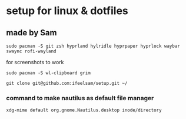 # setup for linux & dotfiles
## made by Sam

```
sudo pacman -S git zsh hyprland hylridle hyprpaper hyprlock waybar swaync rofi-wayland
```
for screenshots to work
```
sudo pacman -S wl-clipboard grim
```
```
git clone git@github.com:ifeelsam/setup.git ~/ 
```
### command to make nautilus as default file manager
```
xdg-mime default org.gnome.Nautilus.desktop inode/directory
```
